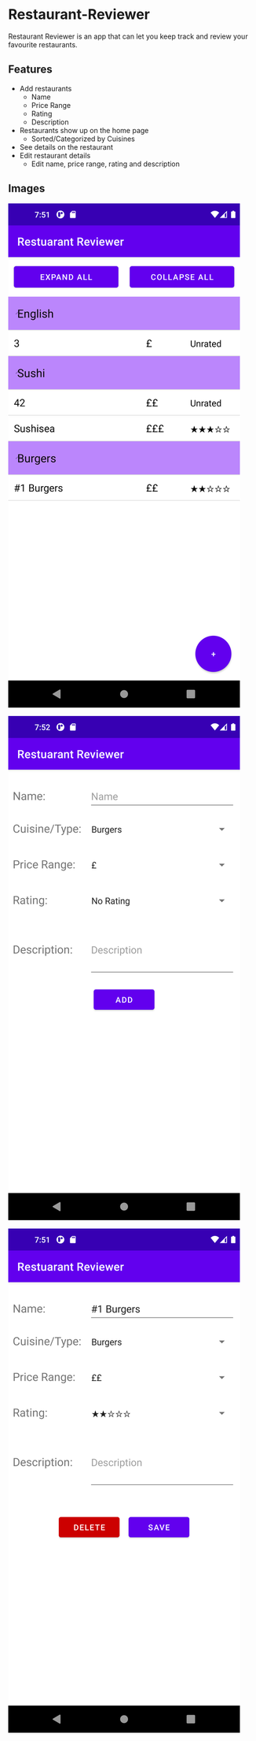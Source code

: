 # Restaurant-Reviewer

Restaurant Reviewer is an app that can let you keep track and review your favourite restaurants.

## Features

- Add restaurants
  - Name
  - Price Range
  - Rating
  - Description
- Restaurants show up on the home page
  - Sorted/Categorized by Cuisines
- See details on the restaurant
- Edit restaurant details
  - Edit name, price range, rating and description

## Images

![main page](./images/main-page.png)

![add new restaurant page](./images/add-new-restaurant-page.png)

![edit restaurant page](./images/edit-restaurant-detail.png)
